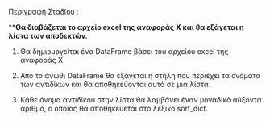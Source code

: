    Περιγραφή Σταδίου :

   ****Θα διαβάζεται το αρχείο excel της αναφοράς X και θα εξάγεται η λίστα των αποδεκτών.**
  
  
  
  
  
  1) Θα δημιουργείται ένα DataFrame βάσει του αρχείου excel της αναφοράς X.

  2) Από το άνωθι DataFrame θα εξάγεται η στήλη που περιέχει τα ονόματα των αντιδίκων και θα αποθηκεύονται αυτά σε μια λίστα.

  3) Κάθε όνομα αντιδίκου στην λίστα θα λαμβάνει έναν μοναδικό αύξοντα αριθμό, ο οποίος θα αποθηκεύεται στο λεξικό sort_dict.

